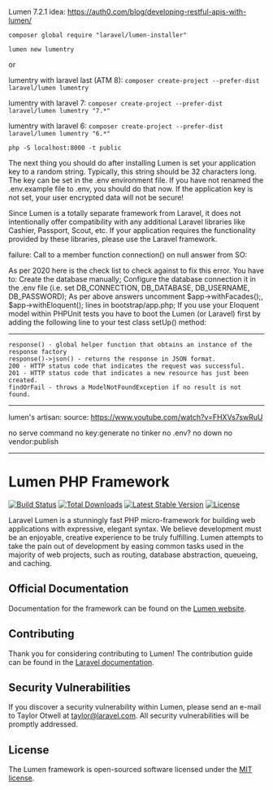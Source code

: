 Lumen 7.2.1
idea:
https://auth0.com/blog/developing-restful-apis-with-lumen/

`composer global require "laravel/lumen-installer"`

`lumen new lumentry`

or

lumentry with laravel last (ATM 8):
`composer create-project --prefer-dist laravel/lumen lumentry`

lumentry with laravel 7:
`composer create-project --prefer-dist laravel/lumen lumentry "7.*"`

lumentry with laravel 6:
`composer create-project --prefer-dist laravel/lumen lumentry "6.*"`

`php -S localhost:8000 -t public`

The next thing you should do after installing Lumen is set your application key to a random string. Typically, this string should be 32 characters long. The key can be set in the .env environment file. If you have not renamed the .env.example file to .env, you should do that now. If the application key is not set, your user encrypted data will not be secure!

Since Lumen is a totally separate framework from Laravel, it does not intentionally offer compatibility with any additional Laravel libraries like Cashier, Passport, Scout, etc. If your application requires the functionality provided by these libraries, please use the Laravel framework.

failure:
Call to a member function connection() on null
answer from SO:

As per 2020 here is the check list to check against to fix this error.
You have to:
Create the database manually;
Configure the database connection it in the .env file (i.e. set DB_CONNECTION, DB_DATABASE, DB_USERNAME, DB_PASSWORD);
As per above answers uncomment $app->withFacades();, $app->withEloquent(); lines in bootstrap/app.php;
If you use your Eloquent model within PHPUnit tests you have to boot the Lumen (or Laravel) first by adding the following line to your test class setUp() method:

---

    response() - global helper function that obtains an instance of the response factory
    response()->json() - returns the response in JSON format.
    200 - HTTP status code that indicates the request was successful.
    201 - HTTP status code that indicates a new resource has just been created.
    findOrFail - throws a ModelNotFoundException if no result is not found.

---

lumen's artisan:
source:
https://www.youtube.com/watch?v=FHXVs7swRuU

no serve command
no key:generate
no tinker
no .env?
no down
no vendor:publish

---

# Lumen PHP Framework

[![Build Status](https://travis-ci.org/laravel/lumen-framework.svg)](https://travis-ci.org/laravel/lumen-framework)
[![Total Downloads](https://poser.pugx.org/laravel/lumen-framework/d/total.svg)](https://packagist.org/packages/laravel/lumen-framework)
[![Latest Stable Version](https://poser.pugx.org/laravel/lumen-framework/v/stable.svg)](https://packagist.org/packages/laravel/lumen-framework)
[![License](https://poser.pugx.org/laravel/lumen-framework/license.svg)](https://packagist.org/packages/laravel/lumen-framework)

Laravel Lumen is a stunningly fast PHP micro-framework for building web applications with expressive, elegant syntax. We believe development must be an enjoyable, creative experience to be truly fulfilling. Lumen attempts to take the pain out of development by easing common tasks used in the majority of web projects, such as routing, database abstraction, queueing, and caching.

## Official Documentation

Documentation for the framework can be found on the [Lumen website](https://lumen.laravel.com/docs).

## Contributing

Thank you for considering contributing to Lumen! The contribution guide can be found in the [Laravel documentation](https://laravel.com/docs/contributions).

## Security Vulnerabilities

If you discover a security vulnerability within Lumen, please send an e-mail to Taylor Otwell at taylor@laravel.com. All security vulnerabilities will be promptly addressed.

## License

The Lumen framework is open-sourced software licensed under the [MIT license](https://opensource.org/licenses/MIT).
